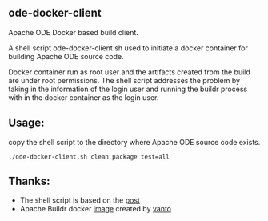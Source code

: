﻿## ode-docker-client
Apache ODE Docker based build client.

A shell script ode-docker-client.sh used to initiate a docker container for building Apache ODE source code. 

Docker container run as root user and the artifacts created from the build are under root permissions. The shell script addresses the problem by taking in the
information of the login user and running the buildr process with in the docker container as the login user.

## Usage:
copy the shell script to the directory where Apache ODE source code exists.

```
./ode-docker-client.sh clean package test=all
```

## Thanks:
- The shell script is based on the [post](http://marmelab.com/blog/2014/09/10/make-docker-command.html)
- Apache Buildr docker [image](https://github.com/vanto/docker-buildr) created by [vanto](https://github.com/vanto)

